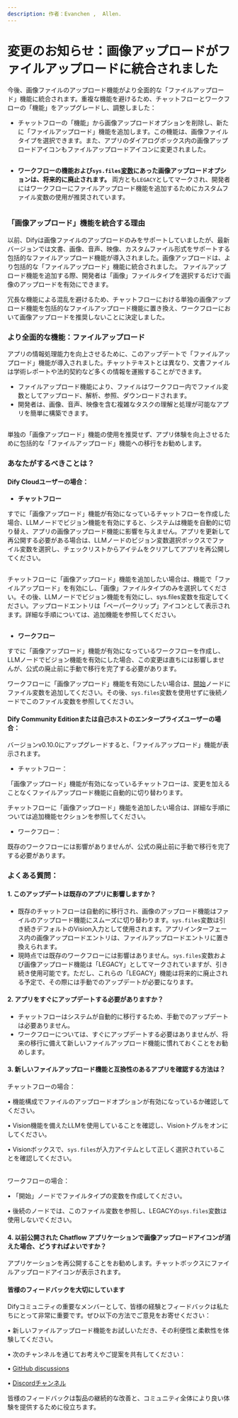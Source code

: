 ```yaml
---
description: 作者：Evanchen ,  Allen.
---
```


# 変更のお知らせ：画像アップロードがファイルアップロードに統合されました

今後、画像ファイルのアップロード機能がより全面的な「ファイルアップロード」機能に統合されます。重複な機能を避けるため、チャットフローとワークフローの「機能」をアップグレードし、調整しました：

* チャットフローの「機能」から画像アップロードオプションを削除し、新たに「ファイルアップロード」機能を追加します。この機能は、画像ファイルタイプを選択できます。また、アプリのダイアログボックス内の画像アップロードアイコンもファイルアップロードアイコンに変更されました。

<figure><img src="../../../img/en-bulletin-1.png" alt=""><figcaption></figcaption></figure>

* **ワークフローの機能および`sys.files`[変数](./variables.md)にあった画像アップロードオプションは、将来的に廃止されます。** 両方とも`LEGACY`としてマークされ、開発者にはワークフローにファイルアップロード機能を追加するためにカスタムファイル変数の使用が推奨されています。

<figure><img src="../../../img/en-bulletin-2.png" alt=""><figcaption></figcaption></figure>

### 「画像アップロード」機能を統合する理由

以前、Difyは画像ファイルのアップロードのみをサポートしていましたが、最新バージョンでは文書、画像、音声、映像、カスタムファイル形式をサポートする包括的なファイルアップロード機能が導入されました。画像アップロードは、より包括的な「ファイルアップロード」機能に統合されました。 ファイルアップロード機能を追加する際、開発者は「画像」ファイルタイプを選択するだけで画像のアップロードを有効にできます。

冗長な機能による混乱を避けるため、チャットフローにおける単独の画像アップロード機能を包括的なファイルアップロード機能に置き換え、ワークフローにおいて画像アップロードを推奨しないことに決定しました。

### より全面的な機能：ファイルアップロード

アプリの情報処理能力を向上させるために、このアップデートで「ファイルアップロード」機能が導入されました。チャットテキストとは異なり、文書ファイルは学術レポートや法的契約など多くの情報を運搬することができます。

* ファイルアップロード機能により、ファイルはワークフロー内でファイル変数としてアップロード、解析、参照、ダウンロードされます。
* 開発者は、画像、音声、映像を含む複雑なタスクの理解と処理が可能なアプリを簡単に構築できます。

<figure><img src="../../../img/en-bulletin-3.png" alt=""><figcaption></figcaption></figure>

単独の「画像アップロード」機能の使用を推奨せず、アプリ体験を向上させるために包括的な「ファイルアップロード」機能への移行をお勧めします。

### あなたがするべきことは？

#### Dify Cloudユーザーの場合：

* **チャットフロー**

すでに「画像アップロード」機能が有効になっているチャットフローを作成した場合、LLMノードでビジョン機能を有効にすると、システムは機能を自動的に切り替え、アプリの画像アップロード機能に影響を与えません。アプリを更新して再公開する必要がある場合は、LLMノードのビジョン変数選択ボックスでファイル変数を選択し、チェックリストからアイテムをクリアしてアプリを再公開してください。

<figure><img src="../../../img/en-bulletin-4.png" alt=""><figcaption></figcaption></figure>

チャットフローに「画像アップロード」機能を追加したい場合は、機能で「ファイルアップロード」を有効にし、「画像」ファイルタイプのみを選択してください。その後、LLMノードでビジョン機能を有効にし、sys.files変数を指定してください。アップロードエントリは「ペーパークリップ」アイコンとして表示されます。詳細な手順については、追加機能を参照してください。

<figure><img src="../../../img/en-bulletin-5.png" alt=""><figcaption></figcaption></figure>

* **ワークフロー**

すでに「画像アップロード」機能が有効になっているワークフローを作成し、LLMノードでビジョン機能を有効にした場合、この変更は直ちには影響しませんが、公式の廃止前に手動で移行を完了する必要があります。

ワークフローに「画像アップロード」機能を有効にしたい場合は、[開始](./node/start.md)ノードにファイル変数を追加してください。その後、`sys.files`変数を使用せずに後続ノードでこのファイル変数を参照してください。

#### Dify Community Editionまたは自己ホストのエンタープライズユーザーの場合：

バージョンv0.10.0にアップグレードすると、「ファイルアップロード」機能が表示されます。

* チャットフロー：

「画像アップロード」機能が有効になっているチャットフローは、変更を加えることなくファイルアップロード機能に自動的に切り替わります。

チャットフローに「画像アップロード」機能を追加したい場合は、詳細な手順については追加機能セクションを参照してください。

* ワークフロー：

既存のワークフローには影響がありませんが、公式の廃止前に手動で移行を完了する必要があります。

### よくある質問：

#### 1. このアップデートは既存のアプリに影響しますか？

* 既存のチャットフローは自動的に移行され、画像のアップロード機能はファイルのアップロード機能にスムーズに切り替わります。`sys.files`変数は引き続きデフォルトのVision入力として使用されます。アプリインターフェース内の画像アップロードエントリは、ファイルアップロードエントリに置き換えられます。
* 現時点では既存のワークフローには影響はありません。`sys.files`変数および画像アップロード機能は「LEGACY」としてマークされていますが、引き続き使用可能です。ただし、これらの「LEGACY」機能は将来的に廃止される予定で、その際には手動でのアップデートが必要になります。

#### 2. アプリをすぐにアップデートする必要がありますか？

* チャットフローはシステムが自動的に移行するため、手動でのアップデートは必要ありません。
* ワークフローについては、すぐにアップデートする必要はありませんが、将来の移行に備えて新しいファイルアップロード機能に慣れておくことをお勧めします。

#### 3. 新しいファイルアップロード機能と互換性のあるアプリを確認する方法は？

チャットフローの場合：

• 機能構成でファイルのアップロードオプションが有効になっているか確認してください。

• Vision機能を備えたLLMを使用していることを確認し、Visionトグルをオンにしてください。

• Visionボックスで、`sys.files`が入力アイテムとして正しく選択されていることを確認してください。

\
ワークフローの場合：

• 「開始」ノードでファイルタイプの変数を作成してください。

• 後続のノードでは、このファイル変数を参照し、LEGACYの`sys.files`変数は使用しないでください。

#### 4. 以前公開された Chatflow アプリケーションで画像アップロードアイコンが消えた場合、どうすればよいですか？

アプリケーションを再公開することをお勧めします。チャットボックスにファイルアップロードアイコンが表示されます。

#### 皆様のフィードバックを大切にしています

Difyコミュニティの重要なメンバーとして、皆様の経験とフィードバックは私たちにとって非常に重要です。ぜひ以下の方法でご意見をお寄せください：

• 新しいファイルアップロード機能をお試しいただき、その利便性と柔軟性を体験してください。

• 次のチャンネルを通じてお考えやご提案を共有してください：

• [GitHub discussions](https://github.com/langgenius/dify)

• [Discordチャンネル](https://discord.gg/X8r5WgWzJV)

皆様のフィードバックは製品の継続的な改善と、コミュニティ全体により良い体験を提供するために役立ちます。
